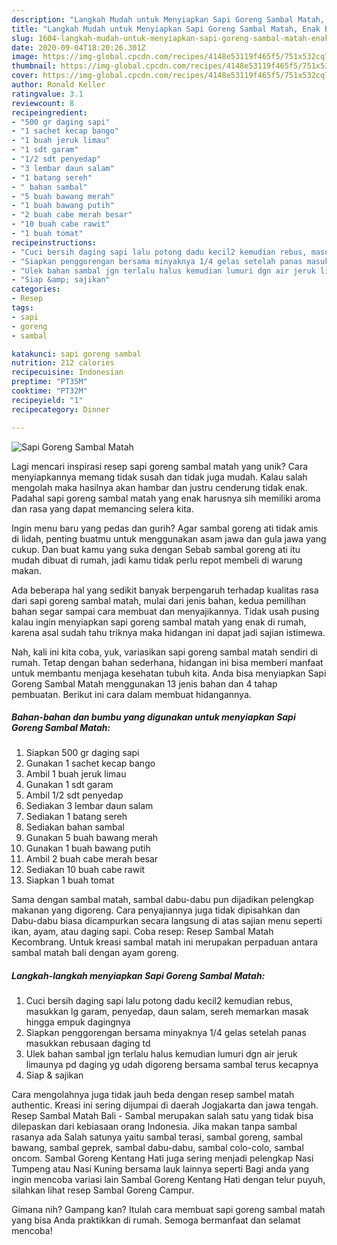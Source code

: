 ```yaml
---
description: "Langkah Mudah untuk Menyiapkan Sapi Goreng Sambal Matah, Enak Banget"
title: "Langkah Mudah untuk Menyiapkan Sapi Goreng Sambal Matah, Enak Banget"
slug: 1604-langkah-mudah-untuk-menyiapkan-sapi-goreng-sambal-matah-enak-banget
date: 2020-09-04T18:20:26.301Z
image: https://img-global.cpcdn.com/recipes/4148e53119f465f5/751x532cq70/sapi-goreng-sambal-matah-foto-resep-utama.jpg
thumbnail: https://img-global.cpcdn.com/recipes/4148e53119f465f5/751x532cq70/sapi-goreng-sambal-matah-foto-resep-utama.jpg
cover: https://img-global.cpcdn.com/recipes/4148e53119f465f5/751x532cq70/sapi-goreng-sambal-matah-foto-resep-utama.jpg
author: Ronald Keller
ratingvalue: 3.1
reviewcount: 8
recipeingredient:
- "500 gr daging sapi"
- "1 sachet kecap bango"
- "1 buah jeruk limau"
- "1 sdt garam"
- "1/2 sdt penyedap"
- "3 lembar daun salam"
- "1 batang sereh"
- " bahan sambal"
- "5 buah bawang merah"
- "1 buah bawang putih"
- "2 buah cabe merah besar"
- "10 buah cabe rawit"
- "1 buah tomat"
recipeinstructions:
- "Cuci bersih daging sapi lalu potong dadu kecil2 kemudian rebus, masukkan lg garam, penyedap, daun salam, sereh memarkan masak hingga empuk dagingnya"
- "Siapkan penggorengan bersama minyaknya 1/4 gelas setelah panas masukkan rebusaan daging td"
- "Ulek bahan sambal jgn terlalu halus kemudian lumuri dgn air jeruk limaunya pd daging yg udah digoreng bersama sambal terus kecapnya"
- "Siap &amp; sajikan"
categories:
- Resep
tags:
- sapi
- goreng
- sambal

katakunci: sapi goreng sambal 
nutrition: 212 calories
recipecuisine: Indonesian
preptime: "PT35M"
cooktime: "PT32M"
recipeyield: "1"
recipecategory: Dinner

---
```



![Sapi Goreng Sambal Matah](https://img-global.cpcdn.com/recipes/4148e53119f465f5/751x532cq70/sapi-goreng-sambal-matah-foto-resep-utama.jpg)

Lagi mencari inspirasi resep sapi goreng sambal matah yang unik? Cara menyiapkannya memang tidak susah dan tidak juga mudah. Kalau salah mengolah maka hasilnya akan hambar dan justru cenderung tidak enak. Padahal sapi goreng sambal matah yang enak harusnya sih memiliki aroma dan rasa yang dapat memancing selera kita.

Ingin menu baru yang pedas dan gurih? Agar sambal goreng ati tidak amis di lidah, penting buatmu untuk menggunakan asam jawa dan gula jawa yang cukup. Dan buat kamu yang suka dengan Sebab sambal goreng ati itu mudah dibuat di rumah, jadi kamu tidak perlu repot membeli di warung makan.

Ada beberapa hal yang sedikit banyak berpengaruh terhadap kualitas rasa dari sapi goreng sambal matah, mulai dari jenis bahan, kedua pemilihan bahan segar sampai cara membuat dan menyajikannya. Tidak usah pusing kalau ingin menyiapkan sapi goreng sambal matah yang enak di rumah, karena asal sudah tahu triknya maka hidangan ini dapat jadi sajian istimewa.


Nah, kali ini kita coba, yuk, variasikan sapi goreng sambal matah sendiri di rumah. Tetap dengan bahan sederhana, hidangan ini bisa memberi manfaat untuk membantu menjaga kesehatan tubuh kita. Anda bisa menyiapkan Sapi Goreng Sambal Matah menggunakan 13 jenis bahan dan 4 tahap pembuatan. Berikut ini cara dalam membuat hidangannya.

<!--inarticleads1-->

##### Bahan-bahan dan bumbu yang digunakan untuk menyiapkan Sapi Goreng Sambal Matah:

1. Siapkan 500 gr daging sapi
1. Gunakan 1 sachet kecap bango
1. Ambil 1 buah jeruk limau
1. Gunakan 1 sdt garam
1. Ambil 1/2 sdt penyedap
1. Sediakan 3 lembar daun salam
1. Sediakan 1 batang sereh
1. Sediakan  bahan sambal
1. Gunakan 5 buah bawang merah
1. Gunakan 1 buah bawang putih
1. Ambil 2 buah cabe merah besar
1. Sediakan 10 buah cabe rawit
1. Siapkan 1 buah tomat


Sama dengan sambal matah, sambal dabu-dabu pun dijadikan pelengkap makanan yang digoreng. Cara penyajiannya juga tidak dipisahkan dan Dabu-dabu biasa dicampurkan secara langsung di atas sajian menu seperti ikan, ayam, atau daging sapi. Coba resep: Resep Sambal Matah Kecombrang. Untuk kreasi sambal matah ini merupakan perpaduan antara sambal matah bali dengan ayam goreng. 

<!--inarticleads2-->

##### Langkah-langkah menyiapkan Sapi Goreng Sambal Matah:

1. Cuci bersih daging sapi lalu potong dadu kecil2 kemudian rebus, masukkan lg garam, penyedap, daun salam, sereh memarkan masak hingga empuk dagingnya
1. Siapkan penggorengan bersama minyaknya 1/4 gelas setelah panas masukkan rebusaan daging td
1. Ulek bahan sambal jgn terlalu halus kemudian lumuri dgn air jeruk limaunya pd daging yg udah digoreng bersama sambal terus kecapnya
1. Siap &amp; sajikan


Cara mengolahnya juga tidak jauh beda dengan resep sambel matah authentic. Kreasi ini sering dijumpai di daerah Jogjakarta dan jawa tengah. Resep Sambal Matah Bali - Sambal merupakan salah satu yang tidak bisa dilepaskan dari kebiasaan orang Indonesia. Jika makan tanpa sambal rasanya ada Salah satunya yaitu sambal terasi, sambal goreng, sambal bawang, sambal geprek, sambal dabu-dabu, sambal colo-colo, sambal oncom. Sambal Goreng Kentang Hati juga sering menjadi pelengkap Nasi Tumpeng atau Nasi Kuning bersama lauk lainnya seperti Bagi anda yang ingin mencoba variasi lain Sambal Goreng Kentang Hati dengan telur puyuh, silahkan lihat resep Sambal Goreng Campur. 

Gimana nih? Gampang kan? Itulah cara membuat sapi goreng sambal matah yang bisa Anda praktikkan di rumah. Semoga bermanfaat dan selamat mencoba!
